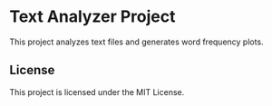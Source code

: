 # Text Analyzer Project

This project analyzes text files and generates word frequency plots.









## License

This project is licensed under the MIT License.